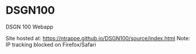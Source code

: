 # DSGN100
DSGN 100 Webapp

Site hosted at: https://ntrappe.github.io/DSGN100/source/index.html
Note: IP tracking blocked on Firefox/Safari
